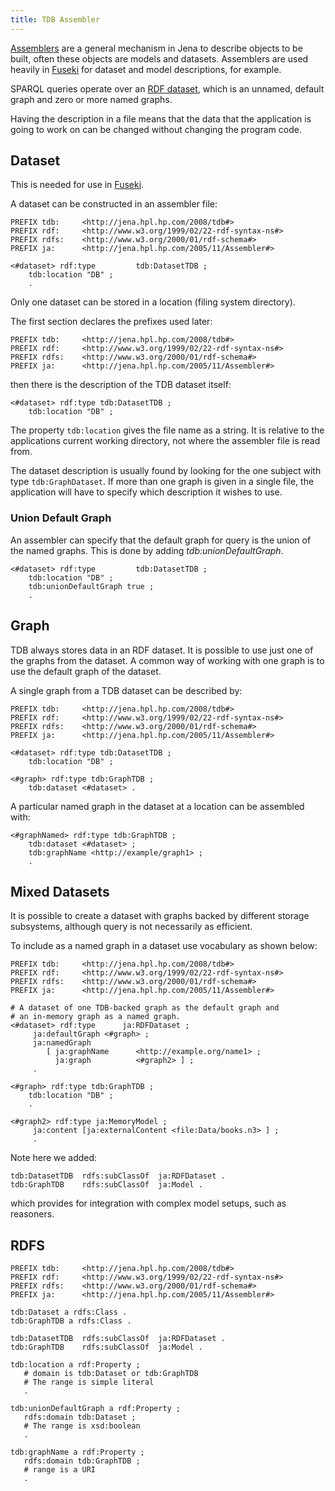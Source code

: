 ```yaml
---
title: TDB Assembler
---
```


[Assemblers](/documentation/assembler/)
are a general mechanism in Jena to describe objects to be built,
often these objects are models and datasets. Assemblers are used
heavily in [Fuseki](../fuseki2/) for
dataset and model descriptions, for example.

SPARQL queries operate over an
[RDF dataset](http://www.w3.org/TR/sparql11-query/#rdfDataset "http://www.w3.org/TR/rdf-sparql-query/#rdfDataset"),
which is an unnamed, default graph and zero or more named graphs.

Having the description in a file means that the data that the
application is going to work on can be changed without changing the
program code.

## Dataset

This is needed for use in [Fuseki](../fuseki2/ "Fuseki").

A dataset can be constructed in an assembler file:

    PREFIX tdb:     <http://jena.hpl.hp.com/2008/tdb#>
    PREFIX rdf:     <http://www.w3.org/1999/02/22-rdf-syntax-ns#>
    PREFIX rdfs:    <http://www.w3.org/2000/01/rdf-schema#>
    PREFIX ja:      <http://jena.hpl.hp.com/2005/11/Assembler#>

    <#dataset> rdf:type         tdb:DatasetTDB ;
        tdb:location "DB" ;
        .

Only one dataset can be stored in a location (filing system
directory).

The first section declares the prefixes used later:

    PREFIX tdb:     <http://jena.hpl.hp.com/2008/tdb#>
    PREFIX rdf:     <http://www.w3.org/1999/02/22-rdf-syntax-ns#>
    PREFIX rdfs:    <http://www.w3.org/2000/01/rdf-schema#>
    PREFIX ja:      <http://jena.hpl.hp.com/2005/11/Assembler#>

then there is the description of the TDB dataset itself:

    <#dataset> rdf:type tdb:DatasetTDB ;
        tdb:location "DB" ;

The property `tdb:location` gives the file name as a string. It is
relative to the applications current working directory, not where
the assembler file is read from.

The dataset description is usually found by looking for the one
subject with type `tdb:GraphDataset`. If more than one graph is
given in a single file, the application will have to specify which
description it wishes to use.

### Union Default Graph

An assembler can specify that the default graph for query is the
union of the named graphs. This is done by adding
*tdb:unionDefaultGraph*.

    <#dataset> rdf:type         tdb:DatasetTDB ;
        tdb:location "DB" ;
        tdb:unionDefaultGraph true ;
        .

## Graph

TDB always stores data in an RDF dataset.  It is possible to use
just one of the graphs from the dataset.  A common way of working
with one graph is to use the default graph of the dataset.

A single graph from a TDB dataset can be described by:

    PREFIX tdb:     <http://jena.hpl.hp.com/2008/tdb#>
    PREFIX rdf:     <http://www.w3.org/1999/02/22-rdf-syntax-ns#>
    PREFIX rdfs:    <http://www.w3.org/2000/01/rdf-schema#>
    PREFIX ja:      <http://jena.hpl.hp.com/2005/11/Assembler#>

    <#dataset> rdf:type tdb:DatasetTDB ;
        tdb:location "DB" ;

    <#graph> rdf:type tdb:GraphTDB ;
        tdb:dataset <#dataset> .

A particular named graph in the dataset at a location can be
assembled with:

    <#graphNamed> rdf:type tdb:GraphTDB ;
        tdb:dataset <#dataset> ;
        tdb:graphName <http://example/graph1> ;
        .

## Mixed Datasets

It is possible to create a dataset with graphs backed by different
storage subsystems, although query is not necessarily as
efficient.

To include as a named graph in a dataset use vocabulary as shown
below:

    PREFIX tdb:     <http://jena.hpl.hp.com/2008/tdb#>
    PREFIX rdf:     <http://www.w3.org/1999/02/22-rdf-syntax-ns#>
    PREFIX rdfs:    <http://www.w3.org/2000/01/rdf-schema#>
    PREFIX ja:      <http://jena.hpl.hp.com/2005/11/Assembler#>

    # A dataset of one TDB-backed graph as the default graph and 
    # an in-memory graph as a named graph.
    <#dataset> rdf:type      ja:RDFDataset ;
         ja:defaultGraph <#graph> ;
         ja:namedGraph
            [ ja:graphName      <http://example.org/name1> ;
              ja:graph          <#graph2> ] ;
         .

    <#graph> rdf:type tdb:GraphTDB ;
        tdb:location "DB" ;
        .

    <#graph2> rdf:type ja:MemoryModel ;
         ja:content [ja:externalContent <file:Data/books.n3> ] ;
         .

Note here we added:

    tdb:DatasetTDB  rdfs:subClassOf  ja:RDFDataset .
    tdb:GraphTDB    rdfs:subClassOf  ja:Model .

which provides for integration with complex model setups, such as
reasoners.

## RDFS

    PREFIX tdb:     <http://jena.hpl.hp.com/2008/tdb#>
    PREFIX rdf:     <http://www.w3.org/1999/02/22-rdf-syntax-ns#>
    PREFIX rdfs:    <http://www.w3.org/2000/01/rdf-schema#>
    PREFIX ja:      <http://jena.hpl.hp.com/2005/11/Assembler#>

    tdb:Dataset a rdfs:Class .
    tdb:GraphTDB a rdfs:Class .

    tdb:DatasetTDB  rdfs:subClassOf  ja:RDFDataset .
    tdb:GraphTDB    rdfs:subClassOf  ja:Model .

    tdb:location a rdf:Property ;
       # domain is tdb:Dataset or tdb:GraphTDB
       # The range is simple literal
       .

    tdb:unionDefaultGraph a rdf:Property ;
       rdfs:domain tdb:Dataset ;
       # The range is xsd:boolean
       .

    tdb:graphName a rdf:Property ;
       rdfs:domain tdb:GraphTDB ;
       # range is a URI
       .
